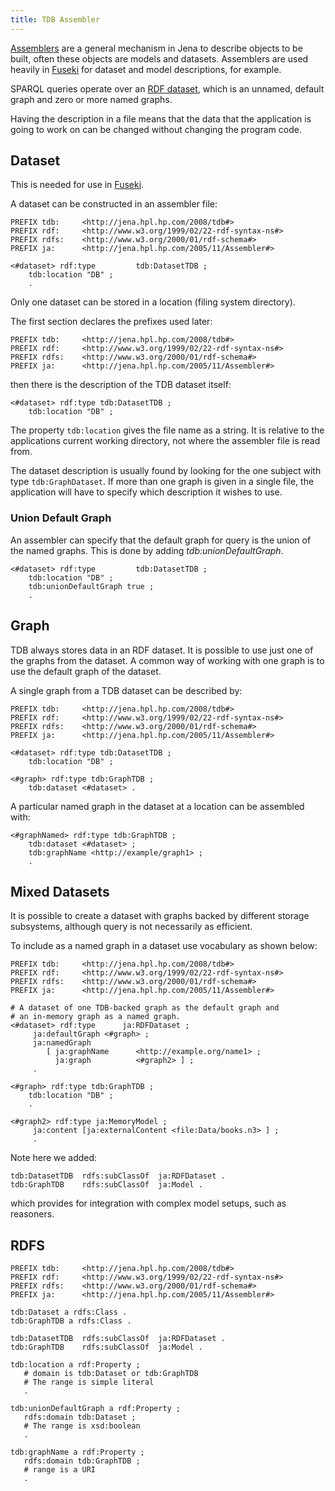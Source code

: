 ```yaml
---
title: TDB Assembler
---
```


[Assemblers](/documentation/assembler/)
are a general mechanism in Jena to describe objects to be built,
often these objects are models and datasets. Assemblers are used
heavily in [Fuseki](../fuseki2/) for
dataset and model descriptions, for example.

SPARQL queries operate over an
[RDF dataset](http://www.w3.org/TR/sparql11-query/#rdfDataset "http://www.w3.org/TR/rdf-sparql-query/#rdfDataset"),
which is an unnamed, default graph and zero or more named graphs.

Having the description in a file means that the data that the
application is going to work on can be changed without changing the
program code.

## Dataset

This is needed for use in [Fuseki](../fuseki2/ "Fuseki").

A dataset can be constructed in an assembler file:

    PREFIX tdb:     <http://jena.hpl.hp.com/2008/tdb#>
    PREFIX rdf:     <http://www.w3.org/1999/02/22-rdf-syntax-ns#>
    PREFIX rdfs:    <http://www.w3.org/2000/01/rdf-schema#>
    PREFIX ja:      <http://jena.hpl.hp.com/2005/11/Assembler#>

    <#dataset> rdf:type         tdb:DatasetTDB ;
        tdb:location "DB" ;
        .

Only one dataset can be stored in a location (filing system
directory).

The first section declares the prefixes used later:

    PREFIX tdb:     <http://jena.hpl.hp.com/2008/tdb#>
    PREFIX rdf:     <http://www.w3.org/1999/02/22-rdf-syntax-ns#>
    PREFIX rdfs:    <http://www.w3.org/2000/01/rdf-schema#>
    PREFIX ja:      <http://jena.hpl.hp.com/2005/11/Assembler#>

then there is the description of the TDB dataset itself:

    <#dataset> rdf:type tdb:DatasetTDB ;
        tdb:location "DB" ;

The property `tdb:location` gives the file name as a string. It is
relative to the applications current working directory, not where
the assembler file is read from.

The dataset description is usually found by looking for the one
subject with type `tdb:GraphDataset`. If more than one graph is
given in a single file, the application will have to specify which
description it wishes to use.

### Union Default Graph

An assembler can specify that the default graph for query is the
union of the named graphs. This is done by adding
*tdb:unionDefaultGraph*.

    <#dataset> rdf:type         tdb:DatasetTDB ;
        tdb:location "DB" ;
        tdb:unionDefaultGraph true ;
        .

## Graph

TDB always stores data in an RDF dataset.  It is possible to use
just one of the graphs from the dataset.  A common way of working
with one graph is to use the default graph of the dataset.

A single graph from a TDB dataset can be described by:

    PREFIX tdb:     <http://jena.hpl.hp.com/2008/tdb#>
    PREFIX rdf:     <http://www.w3.org/1999/02/22-rdf-syntax-ns#>
    PREFIX rdfs:    <http://www.w3.org/2000/01/rdf-schema#>
    PREFIX ja:      <http://jena.hpl.hp.com/2005/11/Assembler#>

    <#dataset> rdf:type tdb:DatasetTDB ;
        tdb:location "DB" ;

    <#graph> rdf:type tdb:GraphTDB ;
        tdb:dataset <#dataset> .

A particular named graph in the dataset at a location can be
assembled with:

    <#graphNamed> rdf:type tdb:GraphTDB ;
        tdb:dataset <#dataset> ;
        tdb:graphName <http://example/graph1> ;
        .

## Mixed Datasets

It is possible to create a dataset with graphs backed by different
storage subsystems, although query is not necessarily as
efficient.

To include as a named graph in a dataset use vocabulary as shown
below:

    PREFIX tdb:     <http://jena.hpl.hp.com/2008/tdb#>
    PREFIX rdf:     <http://www.w3.org/1999/02/22-rdf-syntax-ns#>
    PREFIX rdfs:    <http://www.w3.org/2000/01/rdf-schema#>
    PREFIX ja:      <http://jena.hpl.hp.com/2005/11/Assembler#>

    # A dataset of one TDB-backed graph as the default graph and 
    # an in-memory graph as a named graph.
    <#dataset> rdf:type      ja:RDFDataset ;
         ja:defaultGraph <#graph> ;
         ja:namedGraph
            [ ja:graphName      <http://example.org/name1> ;
              ja:graph          <#graph2> ] ;
         .

    <#graph> rdf:type tdb:GraphTDB ;
        tdb:location "DB" ;
        .

    <#graph2> rdf:type ja:MemoryModel ;
         ja:content [ja:externalContent <file:Data/books.n3> ] ;
         .

Note here we added:

    tdb:DatasetTDB  rdfs:subClassOf  ja:RDFDataset .
    tdb:GraphTDB    rdfs:subClassOf  ja:Model .

which provides for integration with complex model setups, such as
reasoners.

## RDFS

    PREFIX tdb:     <http://jena.hpl.hp.com/2008/tdb#>
    PREFIX rdf:     <http://www.w3.org/1999/02/22-rdf-syntax-ns#>
    PREFIX rdfs:    <http://www.w3.org/2000/01/rdf-schema#>
    PREFIX ja:      <http://jena.hpl.hp.com/2005/11/Assembler#>

    tdb:Dataset a rdfs:Class .
    tdb:GraphTDB a rdfs:Class .

    tdb:DatasetTDB  rdfs:subClassOf  ja:RDFDataset .
    tdb:GraphTDB    rdfs:subClassOf  ja:Model .

    tdb:location a rdf:Property ;
       # domain is tdb:Dataset or tdb:GraphTDB
       # The range is simple literal
       .

    tdb:unionDefaultGraph a rdf:Property ;
       rdfs:domain tdb:Dataset ;
       # The range is xsd:boolean
       .

    tdb:graphName a rdf:Property ;
       rdfs:domain tdb:GraphTDB ;
       # range is a URI
       .
